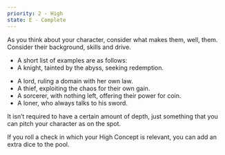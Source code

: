```yaml
---
priority: 2 - High
state: E - Complete
---
```

As you think about your character, consider what makes them, well, them. Consider their background, skills and drive.
* A short list of examples are as follows:
* A knight, tainted by the abyss, seeking redemption.
- A lord, ruling a domain with her own law.
- A thief, exploiting the chaos for their own gain.
- A sorcerer, with nothing left, offering their power for coin.
- A loner, who always talks to his sword.

It isn’t required to have a certain amount of depth, just something that you can pitch your character as on the spot. 

If you roll a check in which your High Concept is relevant, you can add an extra dice to the pool.
